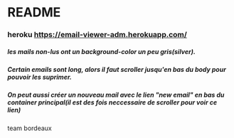 # README

### heroku https://email-viewer-adm.herokuapp.com/
##### les mails non-lus ont un background-color un peu gris(silver).
##### Certain emails sont long, alors il faut scroller jusqu'en bas du body pour pouvoir les suprimer.
##### On peut aussi créer un nouveau mail avec le lien "new email" en bas du container principal(il est des fois neccessaire de scroller pour voir ce lien)

team bordeaux
